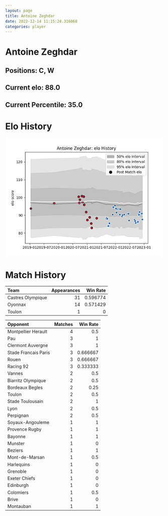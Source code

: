 ```yaml
---  
layout: page  
title: Antoine Zeghdar  
date: 2022-12-14 11:15:24.316068  
categories: player  
---
```

# Antoine Zeghdar

## Positions: C, W

## Current elo: 88.0

## Current Percentile: 35.0

# Elo History


![elo history](history_AntoineZeghdar.png)
# Match History


| Team              |   Appearances |   Win Rate |
|:------------------|--------------:|-----------:|
| Castres Olympique |            31 |   0.596774 |
| Oyonnax           |            14 |   0.571429 |
| Toulon            |             1 |   0        |

| Opponent             |   Matches |   Win Rate |
|:---------------------|----------:|-----------:|
| Montpellier Herault  |         4 |   0.5      |
| Pau                  |         3 |   1        |
| Clermont Auvergne    |         3 |   1        |
| Stade Francais Paris |         3 |   0.666667 |
| Rouen                |         3 |   0.666667 |
| Racing 92            |         3 |   0.333333 |
| Vannes               |         2 |   0.5      |
| Biarritz Olympique   |         2 |   0.5      |
| Bordeaux Begles      |         2 |   0.25     |
| Toulon               |         2 |   0.5      |
| Stade Toulousain     |         2 |   1        |
| Lyon                 |         2 |   0.5      |
| Perpignan            |         2 |   0.5      |
| Soyaux-Angouleme     |         1 |   1        |
| Provence Rugby       |         1 |   1        |
| Bayonne              |         1 |   1        |
| Munster              |         1 |   0        |
| Beziers              |         1 |   1        |
| Mont-de-Marsan       |         1 |   0.5      |
| Harlequins           |         1 |   0        |
| Grenoble             |         1 |   0        |
| Exeter Chiefs        |         1 |   0        |
| Edinburgh            |         1 |   0        |
| Colomiers            |         1 |   0.5      |
| Brive                |         1 |   0        |
| Montauban            |         1 |   1        |